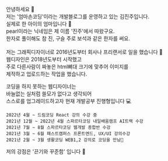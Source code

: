 안녕하세요 👋</br>
저는 '엄마손코딩'이라는 개발블로그를 운영하고 있는 김진주입니다.</br>
실제로 한 아이의 엄마입니다 👶</br>
pearl이라는 닉네임은 제 이름 '진주'에서 따왔구요.</br>
한자로 풀이해도 참 진, 구슬 주로 보석과 같은 한자를 써요.</br>
</br>
저는 그래픽디자이너로 2016년도부터 회사나 프리랜서로 일을 했습니다 🎨</br>
웹디자인은 2018년도부터 시작했고</br>
주로 다른사람이 짜놓은 html뼈대 크기에 맞추어 이미지를</br>
제작하고 업로드하는 작업을 했습니다.</br> 
  
코딩을 하지 못하는 웹디자이너는</br>
바늘없는 실처럼 쓸모가 없다고 생각되어</br>
스스로를 업그레이드하고자 현재 개발공부 진행형입니다 💻</br>
   
    2022년 4월 ~ 드림코딩 React 강의 수강 중
    2021년 12월 ~ 2022년 4월 스파르타코딩 내일배움캠프 AI트랙 수강
    2021년 7월 ~ 8월 스파르타코딩 웹개발 종합반 수강
    2021년 3월 ~ 6월 패스트캠퍼스 프론트엔드, UX/UI 강의수강
    2021년 2월 ~ 3월 생활코딩 WEB1,2 강의로 코딩을 만남💛
   
저의 강점은 '끈기와 꾸준함' 입니다 🌱</br>
 
